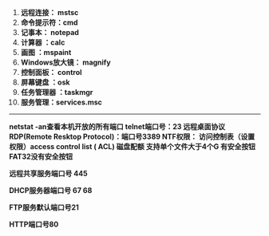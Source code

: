 1. **远程连接： mstsc**
2. **命令提示符：cmd**
3. **记事本： notepad**
4. **计算器 ：calc**
5. **画图 ：mspaint**
6. **Windows放大镜： magnify**
7. **控制面板： control**
8. **屏幕键盘 ：osk**
9. **任务管理器 ：taskmgr**
10. **服务管理：services.msc**

---

**netstat  -an查看本机开放的所有端口
telnet端口号：23
远程桌面协议RDP(Remote Resktop Protocol)：端口号3389
NTF权限：
访问控制表（设置权限）access control list ( ACL)
磁盘配额
支持单个文件大于4个G
有安全按钮
FAT32没有安全按钮**

**远程共享服务端口号  445**

**DHCP服务器端口号 67 68**

**FTP服务默认端口号21**

**HTTP端口号80**

